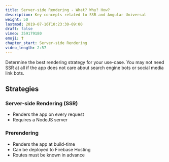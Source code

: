 ```yaml
---
title: Server-side Rendering - What? Why? How?
description: Key concepts related to SSR and Angular Universal
weight: 50
lastmod: 2019-07-16T10:23:30-09:00
draft: false
vimeo: 359179180
emoji: ❓
chapter_start: Server-side Rendering
video_length: 2:57
---
```


Determine the best rendering strategy for your use-case. You may not need SSR at all if the app does not care about search engine bots or social media link bots. 

## Strategies

### Server-side Rendering (SSR)

- Renders the app on every request
- Requires a NodeJS server 

### Prerendering

- Renders the app at build-time
- Can be deployed to Firebase Hosting
- Routes must be known in advance
